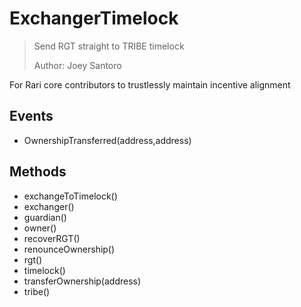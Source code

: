 # ExchangerTimelock

> Send RGT straight to TRIBE timelock
> 
> Author: Joey Santoro


For Rari core contributors to trustlessly maintain incentive alignment

## Events


 - OwnershipTransferred(address,address)

## Methods


 - exchangeToTimelock()
 - exchanger()
 - guardian()
 - owner()
 - recoverRGT()
 - renounceOwnership()
 - rgt()
 - timelock()
 - transferOwnership(address)
 - tribe()

